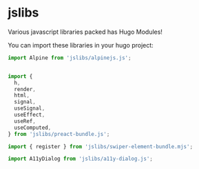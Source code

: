 # jslibs

Various javascript libraries packed has Hugo Modules!


You can import these libraries in your hugo project:

```javascript
import Alpine from 'jslibs/alpinejs.js';


import {
  h,
  render,
  html,
  signal,
  useSignal,
  useEffect,
  useRef,
  useComputed,
} from 'jslibs/preact-bundle.js';

import { register } from 'jslibs/swiper-element-bundle.mjs';

import A11yDialog from 'jslibs/a11y-dialog.js';


```
